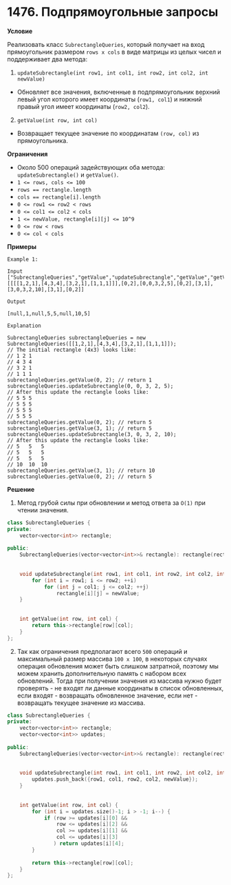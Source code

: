 # 1476. Подпрямоугольные запросы

**Условие**

Реализовать класс `SubrectangleQueries`, который получает на вход прямоугольник размером `rows x cols` в виде матрицы из целых чисел и поддерживает два метода:
1. `updateSubrectangle(int row1, int col1, int row2, int col2, int newValue)`
    
- Обновляет все значения, включенные в подпрямоугольник верхний левый угол которого имеет координаты (`row1, col1`) и нижний правый угол имеет координаты (`row2, col2`).

2. `getValue(int row, int col)`

- Возвращает текущее значение по координатам `(row, col)` из прямоугольника.

**Ограничения**

- Около 500 операций задействующих оба метода: `updateSubrectangle()` и `getValue()`.
- `1 <= rows, cols <= 100`
- `rows == rectangle.length`
- `cols == rectangle[i].length`
- `0 <= row1 <= row2 < rows`
- `0 <= col1 <= col2 < cols`
- `1 <= newValue, rectangle[i][j] <= 10^9`
- `0 <= row < rows`
- `0 <= col < cols`

**Примеры**
```
Example 1:

Input
["SubrectangleQueries","getValue","updateSubrectangle","getValue","getValue","updateSubrectangle","getValue","getValue"]
[[[[1,2,1],[4,3,4],[3,2,1],[1,1,1]]],[0,2],[0,0,3,2,5],[0,2],[3,1],[3,0,3,2,10],[3,1],[0,2]]

Output

[null,1,null,5,5,null,10,5]

Explanation

SubrectangleQueries subrectangleQueries = new SubrectangleQueries([[1,2,1],[4,3,4],[3,2,1],[1,1,1]]);  
// The initial rectangle (4x3) looks like:
// 1 2 1
// 4 3 4
// 3 2 1
// 1 1 1
subrectangleQueries.getValue(0, 2); // return 1
subrectangleQueries.updateSubrectangle(0, 0, 3, 2, 5);
// After this update the rectangle looks like:
// 5 5 5
// 5 5 5
// 5 5 5
// 5 5 5 
subrectangleQueries.getValue(0, 2); // return 5
subrectangleQueries.getValue(3, 1); // return 5
subrectangleQueries.updateSubrectangle(3, 0, 3, 2, 10);
// After this update the rectangle looks like:
// 5   5   5
// 5   5   5
// 5   5   5
// 10  10  10 
subrectangleQueries.getValue(3, 1); // return 10
subrectangleQueries.getValue(0, 2); // return 5
```


**Решение**

1. Метод грубой силы при обновлении и метод ответа за `O(1)` при чтении значения.

```C++
class SubrectangleQueries {
private:
    vector<vector<int>> rectangle;
    
public:
    SubrectangleQueries(vector<vector<int>>& rectangle): rectangle(rectangle) {}
    
    
    void updateSubrectangle(int row1, int col1, int row2, int col2, int newValue) {
        for (int i = row1; i <= row2; ++i) 
            for (int j = col1; j <= col2; ++j) 
                rectangle[i][j] = newValue;
    }
    
    
    int getValue(int row, int col) {
        return this->rectangle[row][col];
    }
};

```

2. Так как ограничения предполагают всего `500` операций и максимальный размер массива `100 x 100`, в некоторых случаях операция обновления может быть слишком затратной, поэтому мы можем хранить дополнительную память с набором всех обновлений. Тогда при получении значения из массива нужно будет проверять - не входят ли данные координаты в список обновленных, если входят - возвращать обновленное значение, если нет - возвращать текущее значение из массива.

```C++
class SubrectangleQueries {
private:
    vector<vector<int>> rectangle;
    vector<vector<int>> updates;
    
public:
    SubrectangleQueries(vector<vector<int>>& rectangle): rectangle(rectangle) {}
    
    
    void updateSubrectangle(int row1, int col1, int row2, int col2, int newValue) {
        updates.push_back({row1, col1, row2, col2, newValue});
    }
    
    
    int getValue(int row, int col) {
        for (int i = updates.size()-1; i > -1; i--) {
            if (row >= updates[i][0] && 
                row <= updates[i][2] &&
                col >= updates[i][1] &&
                col <= updates[i][3]
               ) return updates[i][4];
        }
        
        return this->rectangle[row][col];
    }
};

```
